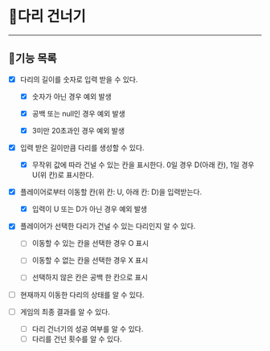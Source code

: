 # 💎다리 건너기

------------------

## 📃기능 목록

- [x] 다리의 길이를 숫자로 입력 받을 수 있다.
  - [x] 숫자가 아닌 경우 예외 발생
  - [x] 공백 또는 null인 경우 예외 발생
  - [x] 3미만 20초과인 경우 예외 발생


- [x] 입력 받은 길이만큼 다리를 생성할 수 있다.
  - [x] 무작위 값에 따라 건널 수 있는 칸을 표시한다. 0일 경우 D(아래 칸), 1일 경우 U(위 칸)로 표시한다.


- [x] 플레이어로부터 이동할 칸(위 칸: U, 아래 칸: D)을 입력받는다.
  - [x] 입력이 U 또는 D가 아닌 경우 예외 발생


- [x] 플레이어가 선택한 다리가 건널 수 있는 다리인지 알 수 있다.
    - [ ] 이동할 수 있는 칸을 선택한 경우 O 표시
    - [ ] 이동할 수 없는 칸을 선택한 경우 X 표시
    - [ ] 선택하지 않은 칸은 공백 한 칸으로 표시


- [ ] 현재까지 이동한 다리의 상태를 알 수 있다.


- [ ] 게임의 최종 결과를 알 수 있다.
  - [ ] 다리 건너기의 성공 여부를 알 수 있다.
  - [ ] 다리를 건넌 횟수를 알 수 있다.
